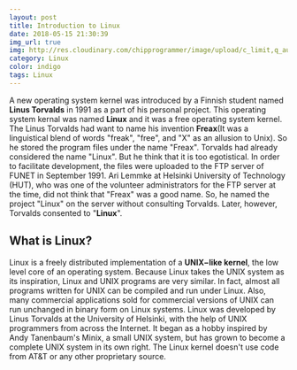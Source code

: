 ```yaml
---
layout: post
title: Introduction to Linux
date: 2018-05-15 21:30:39
img_url: true
img: http://res.cloudinary.com/chipprogrammer/image/upload/c_limit,q_auto:low,w_668/v1526404917/blog/image_w8zcid.png
category: Linux
color: indigo
tags: Linux
---
```


A new operating system kernel was introduced by a Finnish student named **Linus Torvalds** in 1991 as a part of his personal project. This operating system kernal was named **Linux** and it was a free operating system kernel. The Linus Torvalds had want to name his invention **Freax**(It was a linguistical blend of words "freak", "free", and "X" as an allusion to Unix). So he stored the program files under the name "Freax". Torvalds had already considered the name "Linux". But he think that it is too egotistical. In order to facilitate development, the files were uploaded to the FTP server of FUNET in September 1991. Ari Lemmke at Helsinki University of Technology (HUT), who was one of the volunteer administrators for the FTP server at the time, did not think that "Freax" was a good name. So, he named the project "Linux" on the server without consulting Torvalds. Later, however, Torvalds consented to "**Linux**".

## What is Linux?
Linux is a freely distributed implementation of a **UNIX−like kernel**, the low level
core of an operating system. Because Linux takes the UNIX system as its inspiration, Linux and UNIX programs are very similar. In fact, almost all programs written for UNIX can be compiled and run under Linux. Also, many commercial applications sold for commercial versions of UNIX can run unchanged in binary form on Linux systems. Linux was developed by Linus Torvalds at the University of Helsinki, with the help of UNIX programmers from across the Internet. It began as a hobby inspired by Andy Tanenbaum's Minix, a small UNIX system, but has grown to become a complete UNIX system in its own right. The Linux kernel doesn't use code from AT&T or any other proprietary source.

